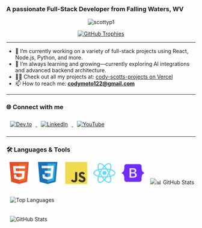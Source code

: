### A passionate Full-Stack Developer from Falling Waters, WV

<p align="center">
  <img src="https://komarev.com/ghpvc/?username=scottyp1&label=Profile%20views&color=0e75b6&style=flat" alt="scottyp1" />
</p>

<p align="center">
  <a href="https://github.com/ryo-ma/github-profile-trophy">
    <img src="https://github-profile-trophy.vercel.app/?username=scottyp1&theme=onedark" alt="GitHub Trophies" />
  </a>
</p>

---

- 🔭 I’m currently working on a variety of full-stack projects using React, Node.js, Python, and more.
- 🌱 I’m always learning and growing—currently exploring AI integrations and advanced backend architecture.
- 👨‍💻 Check out all my projects at: [cody-scotts-projects on Vercel](https://vercel.com/cody-scotts-projects)
- 📫 How to reach me: **codymoto122@gmail.com**

---

### 🌐 Connect with me

<p align="left">
  <a href="https://dev.to/scottyp1" target="_blank">
    <img src="https://raw.githubusercontent.com/rahuldkjain/github-profile-readme-generator/master/src/images/icons/Social/devto.svg" alt="Dev.to" width="50" height="50" style="margin: 10px;" />
  </a>
  <a href="https://linkedin.com/in/scottyyp1" target="_blank">
    <img src="https://raw.githubusercontent.com/rahuldkjain/github-profile-readme-generator/master/src/images/icons/Social/linked-in-alt.svg" alt="LinkedIn" width="50" height="50" style="margin: 10px;" />
  </a>
  <a href="https://www.youtube.com/c/@scotty_p12" target="_blank">
    <img src="https://raw.githubusercontent.com/rahuldkjain/github-profile-readme-generator/master/src/images/icons/Social/youtube.svg" alt="YouTube" width="50" height="50" style="margin: 10px;" />
  </a>
</p>

---

### 🛠️ Languages & Tools

<p align="center">
  <img src="https://raw.githubusercontent.com/devicons/devicon/master/icons/html5/html5-original.svg" alt="HTML5" width="60" />
  &nbsp;&nbsp;
  <img src="https://raw.githubusercontent.com/devicons/devicon/master/icons/css3/css3-original.svg" alt="CSS3" width="60" />
  &nbsp;&nbsp;
  <img src="https://raw.githubusercontent.com/devicons/devicon/master/icons/javascript/javascript-original.svg" alt="JavaScript" width="60" />
  &nbsp;&nbsp;
  <img src="https://raw.githubusercontent.com/devicons/devicon/master/icons/react/react-original.svg" alt="React" width="60" />
  &nbsp;&nbsp;
  <img src="https://raw.githubusercontent.com/devicons/devicon/master/icons/bootstrap/bootstrap-plain.svg" alt="Bootstrap" width="60" />
  &nbsp;&nbsp;
  <img src="https://www.vectorlogo.zone/logo

---

### 📊 GitHub Stats

<p align="left">
  <img src="https://github-readme-stats.vercel.app/api/top-langs?username=scottyp1&show_icons=true&locale=en&layout=compact" alt="Top Languages" style="margin: 10px;" />
</p>

<p align="left">
  <img src="https://github-readme-stats.vercel.app/api?username=scottyp1&show_icons=true&locale=en" alt="GitHub Stats" style="margin: 10px;" />
</p>
